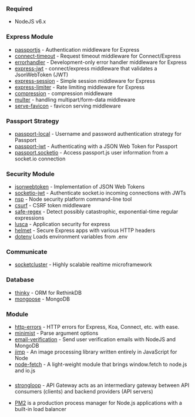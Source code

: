 
### Required
- NodeJS v6.x


### Express Module
- [passportjs](https://github.com/jaredhanson/passport) - Authentication middleware for Express
- [connect-timeout](https://github.com/expressjs/timeout) - Request timeout middleware for Connect/Express
- [errorhandler](https://github.com/expressjs/errorhandler) - Development-only error handler middleware for Express
- [express-jwt](https://github.com/auth0/express-jwt) - connect/express middleware that validates a JsonWebToken (JWT)
- [express-session](https://github.com/expressjs/session) - Simple session middleware for Express
- [express-limiter](https://github.com/ded/express-limiter) - Rate limiting middleware for Express
- [compression](https://github.com/expressjs/compression) - compression middleware
- [multer](https://github.com/expressjs/multer) - handling multipart/form-data middleware
- [serve-favicon](https://github.com/expressjs/serve-favicon) - favicon serving middleware

### Passport Strategy
- [passport-local](https://github.com/jaredhanson/passport-local) - Username and password authentication strategy for Passport
- [passport-jwt](https://github.com/themikenicholson/passport-jwt) - Authenticating with a JSON Web Token for Passport
- [passport.socketio](https://github.com/jfromaniello/passport.socketio) - Access passport.js user information from a socket.io connection

### Security Module
- [jsonwebtoken](https://github.com/auth0/node-jsonwebtoken) - Implementation of JSON Web Tokens
- [socketio-jwt](https://github.com/auth0/socketio-jwt) - Authenticate socket.io incoming connections with JWTs
- [nsp](https://github.com/nodesecurity/nsp) - Node security platform command-line tool
- [csurf](https://github.com/expressjs/csurf) - CSRF token middleware
- [safe-regex](https://github.com/substack/safe-regex) - Detect possibly catastrophic, exponential-time regular expressions
- [lusca](https://github.com/krakenjs/lusca) - Application security for express
- [helmet](https://github.com/helmetjs/helmet) - Secure Express apps with various HTTP headers
- [dotenv](https://github.com/motdotla/dotenv) Loads environment variables from .env

### Communicate
- [socketcluster](https://github.com/SocketCluster/socketcluster) - Highly scalable realtime microframework


### Database
- [thinky](https://github.com/neumino/thinky) - ORM for RethinkDB
- [mongoose](https://github.com/Automattic/mongoose) - MongoDB

### Module
- [http-errors](https://github.com/jshttp/http-errors) - HTTP errors for Express, Koa, Connect, etc. with ease.
- [minimist](https://github.com/substack/minimist) - Parse argument options
- [email-verification](https://github.com/whitef0x0/node-email-verification) - Send user verification emails with NodeJS and MongoDB
- [jimp](https://github.com/oliver-moran/jimp) - An image processing library written entirely in JavaScript for Node
- [node-fetch](https://github.com/bitinn/node-fetch) - A light-weight module that brings window.fetch to node.js and io.js

### 
- [strongloop](https://strongloop.com/node-js/api-gateway/) - API Gateway acts as an intermediary gateway between API consumers (clients) and backend providers (API servers)

- [PM2](https://github.com/Unitech/pm2) is a production process manager for Node.js applications with a built-in load balancer
